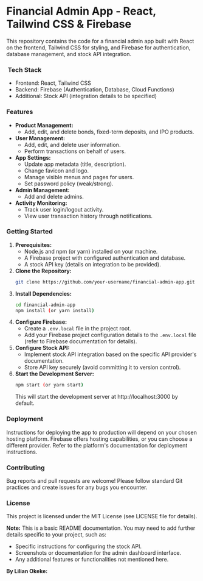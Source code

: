 #  Financial Admin App - React, Tailwind CSS & Firebase

This repository contains the code for a financial admin app built with React on the frontend, Tailwind CSS for styling, and Firebase for authentication, database management, and stock API integration.

### ️ Tech Stack

* Frontend: React, Tailwind CSS
* Backend: Firebase (Authentication, Database, Cloud Functions)
* Additional: Stock API (integration details to be specified)

###   Features

* **Product Management:**
    * Add, edit, and delete bonds, fixed-term deposits, and IPO products.
* **User Management:**
    * Add, edit, and delete user information.
    * Perform transactions on behalf of users.
* **App Settings:**
    * Update app metadata (title, description).
    * Change favicon and logo.
    * Manage visible menus and pages for users.
    * Set password policy (weak/strong).
* **Admin Management:**
    * Add and delete admins.
* **Activity Monitoring:**
    * Track user login/logout activity.
    * View user transaction history through notifications.

###  Getting Started

1. **Prerequisites:**
    * Node.js and npm (or yarn) installed on your machine.
    * A Firebase project with configured authentication and database.
    * A stock API key (details on integration to be provided).
2. **Clone the Repository:**
    ```bash
    git clone https://github.com/your-username/financial-admin-app.git
    ```
3. **Install Dependencies:**
    ```bash
    cd financial-admin-app
    npm install (or yarn install)
    ```
4. **Configure Firebase:**
    * Create a `.env.local` file in the project root.
    * Add your Firebase project configuration details to the `.env.local` file (refer to Firebase documentation for details).
5. **Configure Stock API:**
    * Implement stock API integration based on the specific API provider's documentation. 
    * Store API key securely (avoid committing it to version control).
6. **Start the Development Server:**
    ```bash
    npm start (or yarn start)
    ```
    This will start the development server at http://localhost:3000 by default.

###   Deployment

Instructions for deploying the app to production will depend on your chosen hosting platform. Firebase offers hosting capabilities, or you can choose a different provider. Refer to the platform's documentation for deployment instructions.

###   Contributing

Bug reports and pull requests are welcome! Please follow standard Git practices and create issues for any bugs you encounter.

###   License

This project is licensed under the MIT License (see LICENSE file for details).

**Note:** This is a basic README documentation. You may need to add further details specific to your project, such as:

* Specific instructions for configuring the stock API.
* Screenshots or documentation for the admin dashboard interface.
* Any additional features or functionalities not mentioned here.

**By Lilian Okeke:**